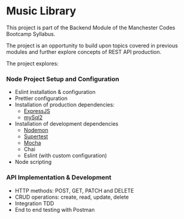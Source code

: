 # Music Library

This project is part of the Backend Module of the Manchester Codes Bootcamp Syllabus.

The project is an opportunity to build upon topics covered in previous modules and further explore concepts of REST API production. 

The project explores: 
### Node Project Setup and Configuration

* Eslint installation & configuration
* Prettier configuration
* Installation of production dependencies:
  * [ExpressJS](https://www.npmjs.com/package/express)
  * [mySql2](https://www.npmjs.com/package/mysql2) 
* Installation of development dependencies
  * [Nodemon](https://www.npmjs.com/package/nodemon)
  * [Supertest](https://www.npmjs.com/package/supertest)
  * [Mocha](https://www.npmjs.com/package/mocha) 
  * Chai
  * Eslint (with custom configuration)
* Node scripting

### API Implementation & Development

* HTTP methods: POST, GET, PATCH and DELETE
* CRUD operations: create, read, update, delete
* Integration TDD
* End to end testing with Postman 
